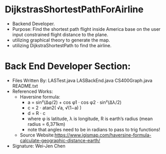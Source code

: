 # DijkstrasShortestPathForAirline
* Backend Developer.
* Purpose: Find the shortest path flight inside America base on the user input constrained flight distance to the plane.
* utilizing graphical theory to generate the map.
* utilizing DijkstraShortestPath to find the airline.

# Back End Developer Section: 
* Files Written By: LASTest.java LASBackEnd.java CS400Graph.java README.txt
* Referenced Works: 
    * Haversine formula: 
      * a = sin²(Δφ/2) + cos φ1 ⋅ cos φ2 ⋅ sin²(Δλ/2)
      * c = 2 ⋅ atan2( √a, √(1−a) )
      * d = R ⋅ c
      * where φ is latitude, λ is longitude, R is earth’s radius (mean radius = 6,371km)
      * note that angles need to be in radians to pass to trig functions!
    * Source Website:https://www.igismap.com/haversine-formula-calculate-geographic-distance-earth/
* Signature: Wei-Jen Chen
